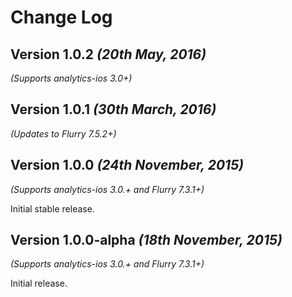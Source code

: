 Change Log
==========

Version 1.0.2 *(20th May, 2016)*
-------------------------------------------
*(Supports analytics-ios 3.0+)*

Version 1.0.1 *(30th March, 2016)*
-------------------------------------------
*(Updates to Flurry 7.5.2+)*

Version 1.0.0 *(24th November, 2015)*
-------------------------------------------
*(Supports analytics-ios 3.0.+ and Flurry 7.3.1+)*

Initial stable release.

Version 1.0.0-alpha *(18th November, 2015)*
-------------------------------------------
*(Supports analytics-ios 3.0.+ and Flurry 7.3.1+)*

Initial release.
